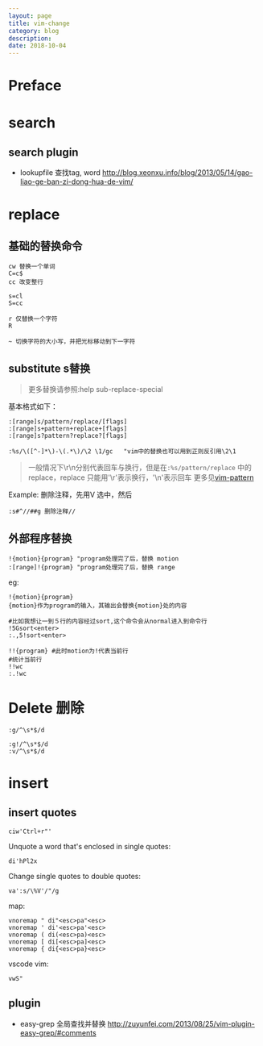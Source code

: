 ```yaml
---
layout: page
title: vim-change
category: blog
description: 
date: 2018-10-04
---
```

# Preface

# search

## search plugin
- lookupfile 查找tag, word
http://blog.xeonxu.info/blog/2013/05/14/gao-liao-ge-ban-zi-dong-hua-de-vim/

# replace

## 基础的替换命令

	cw 替换一个单词
	C=c$
	cc 改变整行

	s=cl
	S=cc

	r 仅替换一个字符
	R

	~ 切换字符的大小写，并把光标移动到下一字符

## substitute s替换
>更多替换请参照:help sub-replace-special

基本格式如下：

	:[range]s/pattern/replace/[flags]
	:[range]s+pattern+replace+[flags]
	:[range]s?pattern?replace?[flags]

	:%s/\([^-]*\)-\(.*\)/\2 \1/gc   "vim中的替换也可以用到正则反引用\2\1

> 一般情况下\r\n分别代表回车与换行，但是在`:%s/pattern/replace` 中的replace，replace 只能用'\r'表示换行，'\n'表示回车
> 更多见[vim-pattern](/p/vim-pattern)

Example: 删除注释，先用V 选中，然后

    :s#^//##g 删除注释//

## 外部程序替换

	!{motion}{program} "program处理完了后，替换 motion
	:[range]!{program} "program处理完了后，替换 range

eg:

	!{motion}{program}
	{motion}作为program的输入，其输出会替换{motion}处的内容

	#比如我想让一到５行的内容经过sort,这个命令会从normal进入到命令行
	!5Gsort<enter>
	:.,5!sort<enter>

	!!{program} #此时motion为!代表当前行
	#统计当前行
	!!wc
	:.!wc

# Delete 删除

	:g/^\s*$/d

	:g!/^\s*$/d
	:v/^\s*$/d

# insert
## insert quotes

    ciw'Ctrl+r"'

Unquote a word that's enclosed in single quotes:

    di'hPl2x

Change single quotes to double quotes:

    va':s/\%V'/"/g

map:

    vnoremap " di"<esc>pa"<esc>
    vnoremap ' di'<esc>pa'<esc>
    vnoremap ( di(<esc>pa)<esc>
    vnoremap [ di[<esc>pa]<esc>
    vnoremap { di{<esc>pa}<esc>

vscode vim:

    vwS"

## plugin
- easy-grep 全局查找并替换
http://zuyunfei.com/2013/08/25/vim-plugin-easy-grep/#comments